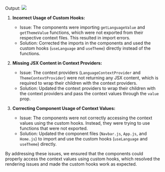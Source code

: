 Output:
<img src="https://res.cloudinary.com/dl26pbek4/image/upload/v1678269129/cn-gifs/dialect-app_ftq0sd.gif"/>

1. **Incorrect Usage of Custom Hooks:**
   - Issue: The components were importing `getLanguageValue` and `getThemeValue` functions, which were not exported from their respective context files. This resulted in import errors.
   - Solution: Corrected the imports in the components and used the custom hooks (`useLanguage` and `useTheme`) directly instead of the functions.

2. **Missing JSX Content in Context Providers:**
   - Issue: The context providers (`LanguageContextProvider` and `ThemeContextProvider`) were not returning any JSX content, which is required to wrap their children with the context providers.
   - Solution: Updated the context providers to wrap their children with the context providers and pass the context values through the `value` prop.

3. **Correcting Component Usage of Context Values:**
   - Issue: The components were not correctly accessing the context values using the custom hooks. Instead, they were trying to use functions that were not exported.
   - Solution: Updated the component files (`Navbar.js`, `App.js`, and `Home.js`) to import and use the custom hooks (`useLanguage` and `useTheme`) directly.

By addressing these issues, we ensured that the components could properly access the context values using custom hooks, which resolved the rendering issues and made the custom hooks work as expected.